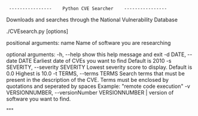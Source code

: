      ----------------    Python CVE Searcher    ----------------
  Downloads and searches through the National Vulnerability Database

  ./CVEsearch.py <name> [options]

  
positional arguments:
  name                  Name of software you are researching

optional arguments:
  -h, --help            show this help message and exit
  -d DATE, --date DATE  Earliest date of CVEs you want to find Default is 2010
  -s SEVERITY, --severity SEVERITY
                        Lowest severity score to display. Default is 0.0
                        Highest is 10.0
  -t TERMS, --terms TERMS
                        Search terms that must be present in the description
                        of the CVE. Terms must be enclosed by quotations and
                        seperated by spaces Example: "remote code execution"
  -v VERSIONNUMBER, --versionNumber VERSIONNUMBER
                        | version of software you want to find.

"""